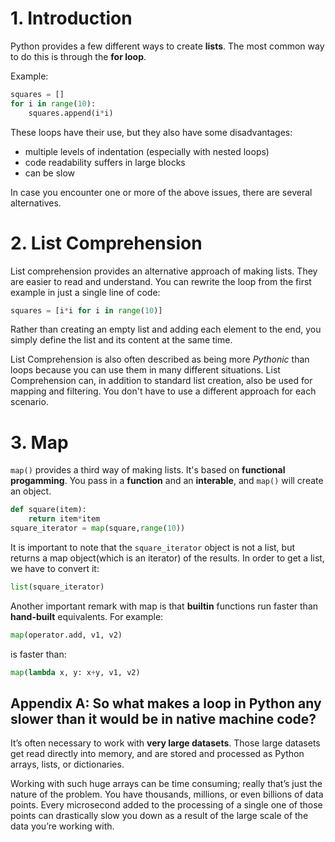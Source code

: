 # 1. Introduction
Python provides a few different ways to create **lists**. The most common way to do this is through the **for loop**. 

Example:
```python
squares = []
for i in range(10):
    squares.append(i*i)
```

These loops have their use, but they also have some disadvantages:

- multiple levels of indentation (especially with nested loops)
- code readability suffers in large blocks
- can be slow

In case you encounter one or more of the above issues, there are several alternatives.

# 2. List Comprehension
List comprehension provides an alternative approach of making lists. They are easier to read and understand.
You can rewrite the loop from the first example in just a single line of code:
```python
squares = [i*i for i in range(10)]
```
Rather than creating an empty list and adding each element to the end, you simply define the list and its content at the same time.

List Comprehension is also often described as being more _Pythonic_ than loops because you can use them in many different situations. List Comprehension can, in addition to standard list creation, also be used for mapping and filtering. You don't have to use a different approach for each scenario. 

# 3. Map
`map()` provides a third way of making lists. It's based on **functional progamming**. You pass in a **function** and an **interable**, and `map()` will create an object.

```python
def square(item):
    return item*item
square_iterator = map(square,range(10))
```
It is important to note that the `square_iterator` object is not a list, but returns a map object(which is an iterator) of the results. In order to get a list, we have to convert it:
```python
list(square_iterator)
```
Another important remark with map is that **builtin** functions run faster than **hand-built** equivalents. For example:
```python
map(operator.add, v1, v2)
```
is faster than:
```python
map(lambda x, y: x+y, v1, v2)
```



## Appendix A: So what makes a loop in Python any slower than it would be in native machine code?
It’s often necessary to work with **very large datasets**. Those large datasets get read directly into memory, and are stored and processed as Python arrays, lists, or dictionaries.

Working with such huge arrays can be time consuming; really that’s just the nature of the problem. You have thousands, millions, or even billions of data points. Every microsecond added to the processing of a single one of those points can drastically slow you down as a result of the large scale of the data you’re working with.

